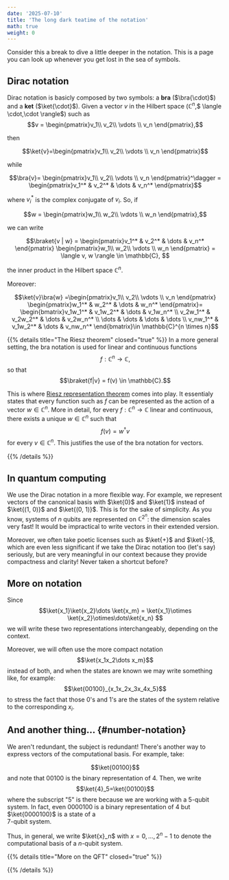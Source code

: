 ```yaml
---
date: '2025-07-10'
title: 'The long dark teatime of the notation'
math: true
weight: 0
---
```


Consider this a break to dive a little deeper in the notation. This is a page you can look up whenever you get lost in the sea of symbols.

## Dirac notation

Dirac notation is basicly composed by two symbols: a $\textbf{bra}$ ($\bra{\cdot}$) and a $\textbf{ket}$ ($\ket{\cdot}$). Given a vector $v$ in the Hilbert space ($\mathbb{C}^n$,$ \langle \cdot,\cdot \rangle$) such as
$$v = \begin{pmatrix}v_1\\ v_2\\ \vdots \\ v_n \end{pmatrix},$$

then 

$$\ket{v}=\begin{pmatrix}v_1\\ v_2\\ \vdots \\ v_n \end{pmatrix}$$


while 

$$\bra{v}= \begin{pmatrix}v_1\\ v_2\\ \vdots \\ v_n \end{pmatrix}^\dagger = \begin{pmatrix}v_1^* & v_2^* & \dots & v_n^* \end{pmatrix}$$

where $v_i^*$ is the complex conjugate of $v_i$. So, if

$$w = \begin{pmatrix}w_1\\ w_2\\ \vdots \\ w_n \end{pmatrix},$$ 

we can write 

$$\braket{v | w} = \begin{pmatrix}v_1^* & v_2^* & \dots & v_n^* \end{pmatrix} \begin{pmatrix}w_1\\ w_2\\ \vdots \\ w_n \end{pmatrix} = \langle v, w \rangle \in \mathbb{C}, $$

the inner product in the Hilbert space $\mathbb{C}^n$. 

Moreover: 

$$\ket{v}\bra{w} =\begin{pmatrix}v_1\\ v_2\\ \vdots \\ v_n \end{pmatrix} \begin{pmatrix}w_1^* & w_2^* & \dots & w_n^* \end{pmatrix}= \begin{bmatrix}v_1w_1^* & v_1w_2^* & \dots & v_1w_n^* \\
                                v_2w_1^* & v_2w_2^* & \dots & v_2w_n^* \\
                                \dots & \dots & \dots & \dots \\
                                v_nw_1^* & v_1w_2^* & \dots & v_nw_n^*  \end{bmatrix}\in \mathbb{C}^{n \times n}$$

{{% details title="The Riesz theorem" closed="true" %}}
In a more general setting, the bra notation is used for linear and continuous functions $$f:\mathbb{C}^n\rightarrow \mathbb{C},$$
so that $$\braket{f|v} = f(v) \in \mathbb{C}.$$

This is where [Riesz representation theorem](https://en.wikipedia.org/wiki/Riesz_representation_theorem) comes into play. It essentialy states that every function such as $f$ can be represented as the action of a vector $w\in \mathbb{C}^n$. More in detail, for every $f:\mathbb{C}^n\rightarrow \mathbb{C}$ linear and continuous, there exists a unique $w\in \mathbb{C}^n$ such that 
$$f(v) = w^\dagger v$$ for every $v\in \mathbb{C}^n$. This justifies the use of the bra notation for vectors.


{{% /details %}}

## In quantum computing
We use the Dirac notation in a more flexible way. For example, we represent vectors of the canonical basis with $\ket{0}$ and $\ket{1}$ instead of $\ket{(1, 0)}$ and $\ket{(0, 1)}$. This is for the sake of simplicity. As you know, systems of $n$ qubits are represented on $\mathbb{C}^{2^n}$: the dimension scales very fast! It would be impractical to write vectors in their extended version.

Moreover, we often take poetic licenses such as $\ket{+}$ and $\ket{-}$, which are even less significant if we take the Dirac notation too (let's say) seriously, but are very meaningful in our context because they provide compactness and clarity! Never taken a shortcut before?

## More on notation

Since $$\ket{x_1}\ket{x_2}\dots \ket{x_m} = \ket{x_1}\otimes \ket{x_2}\otimes\dots\ket{x_n} $$
we will write these two representations interchangeably, depending on the context.

Moreover, we will often use the more compact notation
$$\ket{x_1x_2\dots x_m}$$
instead of both, and when the states are known we may write something like, for example:
$$\ket{00100}_{x_1x_2x_3x_4x_5}$$
to stress the fact that those 0's and 1's are the states of the system relative to the corresponding $x_i$. 

## And another thing... {#number-notation}

We aren't redundant, the subject is redundant! There's another way to express vectors of the computational basis. For example, take:


$$\ket{00100}$$
and note that $00100$ is the binary representation of $4$. Then, we write
$$\ket{4}_5=\ket{00100}$$
where the subscript "5" is there because we are working with a 5-qubit system. In fact, even $0000100$ is a binary representation of $4$ but $\ket{0000100}$ is a state of a  
$7$-qubit system.

Thus, in general, we write $\ket{x}_n$ with $x=0, \dots, 2^n-1$ to denote the computational basis of a $n$-qubit system.

{{% details title="More on the QFT" closed="true" %}}


{{% /details %}}
